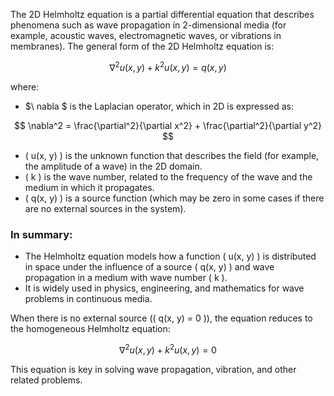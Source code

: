 The 2D Helmholtz equation is a partial differential equation that describes phenomena such as wave propagation in 2-dimensional media (for example, acoustic waves, electromagnetic waves, or vibrations in membranes). The general form of the 2D Helmholtz equation is:

$$
\nabla^2 u(x, y) + k^2 u(x, y) = q(x, y)
$$

where:

- $\ nabla \$ is the Laplacian operator, which in 2D is expressed as:

$$
\nabla^2 = \frac{\partial^2}{\partial x^2} + \frac{\partial^2}{\partial y^2}
$$

- \( u(x, y) \) is the unknown function that describes the field (for example, the amplitude of a wave) in the 2D domain.
- \( k \) is the wave number, related to the frequency of the wave and the medium in which it propagates.
- \( q(x, y) \) is a source function (which may be zero in some cases if there are no external sources in the system).

### In summary:
- The Helmholtz equation models how a function \( u(x, y) \) is distributed in space under the influence of a source \( q(x, y) \) and wave propagation in a medium with wave number \( k \).
- It is widely used in physics, engineering, and mathematics for wave problems in continuous media.

When there is no external source (\( q(x, y) = 0 \)), the equation reduces to the homogeneous Helmholtz equation:

$$
\nabla^2 u(x, y) + k^2 u(x, y) = 0
$$

This equation is key in solving wave propagation, vibration, and other related problems.
